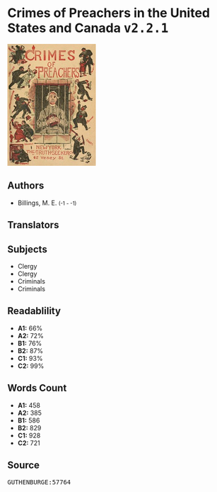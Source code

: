 # Crimes of Preachers in the United States and Canada <kbd>v2.2.1</kbd>

![](./cover.medium.jpg "")

## Authors


 - Billings, M. E. <small>(-1 - -1)</small>

## Translators



## Subjects


 - Clergy
 - Clergy
 - Criminals
 - Criminals

## Readablility


 - **A1:** 66%
 - **A2:** 72%
 - **B1:** 76%
 - **B2:** 87%
 - **C1:** 93%
 - **C2:** 99%

## Words Count


 - **A1:** 458
 - **A2:** 385
 - **B1:** 586
 - **B2:** 829
 - **C1:** 928
 - **C2:** 721

## Source


<kbd>GUTHENBURGE:57764</kbd>
